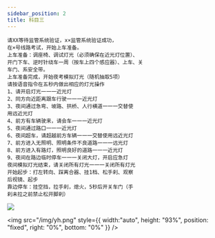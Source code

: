 ```yaml
---
sidebar_position: 2
title: 科目三
---
```


```
请XX等待监管系统验证，x×监管系统验证成功，
在×号线路考试，开始上车准备。
上车准备：调座椅、调试灯光（必须确保在近光灯位置）、
开门下车、逆时针绕车一周（按车上四个感应器）、上车、关
车门、系安全带。
上车准备完成，开始夜考模拟灯光（随机抽取5项）
请按语音指令在五秒内做出相应的灯光操作
1、请开启灯光一一一近光灯
2、同方向近距离跟车行驶一一一近光灯
3、夜间通过急弯、坡路、拱桥、人行横道一一一交替使
用远近光灯
4、前方有车辆驶来，请会车一一一近光灯
5、夜间通过路口一一一近光灯
6、夜间超车，请超越前方车辆一一一交替使用远近光灯
7、前方进入无照明、照明条件不良道路一一一远光灯
8、前方进入有路灯，照明良好的道路一一一近光灯
9、夜间在路边临时停车一一一关闭大灯，开启应急灯
夜间模拟灯光结束，请关闭所有灯光一一一关闭所有灯光
开始起步：打左转向、踩离合器、挂1档、松手刹、观察
后视镜、起步
靠边停车：挂空挡，拉手刹，熄火，5秒后开关车门（手
刹未拉之前禁止松开脚刹）
```
<img src='/img/科目三.png' />

<img  src="/img/yh.png" style={{ width:"auto", height: "93%", position: "fixed", right: "0%", bottom: "0%" }} />